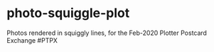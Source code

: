 # photo-squiggle-plot
Photos rendered in squiggly lines, for the Feb-2020 Plotter Postcard Exchange #PTPX
